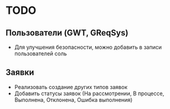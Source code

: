 # TODO

## Пользователи (GWT, GReqSys)

- Для улучшения безопасности, можно добавить в записи пользователей соль

## Заявки

- Реализовать создание других типов заявок
- Добавить статусы заявок (На рассмотрении, В процессе, Выполнена, Отклонена, Ошибка выполнения)
